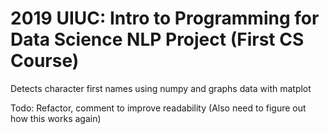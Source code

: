 # 2019 UIUC: Intro to Programming for Data Science NLP Project (First CS Course)

Detects character first names using numpy and graphs data with matplot

Todo: Refactor, comment to improve readability (Also need to figure out how this works again)
